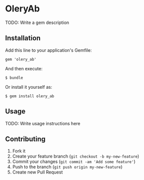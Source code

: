 # OleryAb

TODO: Write a gem description

## Installation

Add this line to your application's Gemfile:

    gem 'olery_ab'

And then execute:

    $ bundle

Or install it yourself as:

    $ gem install olery_ab

## Usage

TODO: Write usage instructions here

## Contributing

1. Fork it
2. Create your feature branch (`git checkout -b my-new-feature`)
3. Commit your changes (`git commit -am 'Add some feature'`)
4. Push to the branch (`git push origin my-new-feature`)
5. Create new Pull Request
